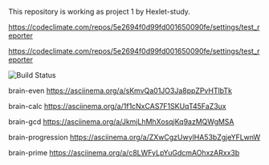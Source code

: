 This repository is working as project 1 by Hexlet-study.

https://codeclimate.com/repos/5e2694f0d99fd001650090fe/settings/test_reporter

https://codeclimate.com/repos/5e2694f0d99fd001650090fe/settings/test_reporter


<img src="https://travis-ci.com/nataguseva/frontend-project-lvl1.svg?branch=master" alt="Build Status" />

brain-even
https://asciinema.org/a/sKmvQa01JO3Ja8ppZPvHTlbTk

brain-calc
https://asciinema.org/a/1f1cNxCAS7F1SKUqT45FaZ3ux

brain-gcd
https://asciinema.org/a/JkmjLhMhXosqjKq9azMQWgMSA

brain-progression
https://asciinema.org/a/ZXwCgzUwylHA53bZgjeYFLwnW

brain-prime
https://asciinema.org/a/c8LWFyLpYuGdcmAOhxzARxx3b